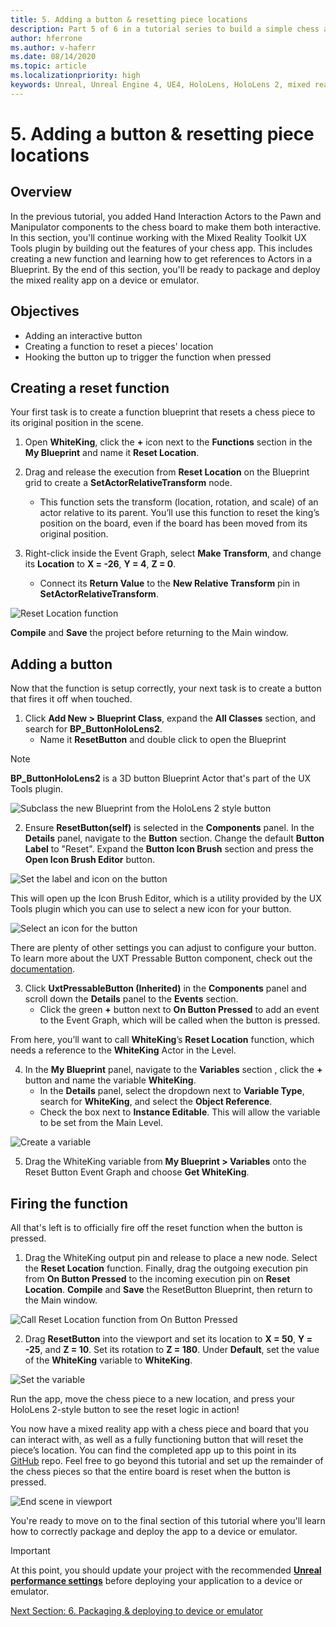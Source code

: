 ```yaml
---
title: 5. Adding a button & resetting piece locations
description: Part 5 of 6 in a tutorial series to build a simple chess app using Unreal Engine 4 and the Mixed Reality Toolkit UX Tools plugin
author: hferrone
ms.author: v-haferr
ms.date: 08/14/2020
ms.topic: article
ms.localizationpriority: high
keywords: Unreal, Unreal Engine 4, UE4, HoloLens, HoloLens 2, mixed reality, tutorial, getting started, mrtk, uxt, UX Tools, documentation
---
```


# 5. Adding a button & resetting piece locations


## Overview

In the previous tutorial, you added Hand Interaction Actors to the Pawn and Manipulator components to the chess board to make them both interactive. In this section, you'll continue working with the Mixed Reality Toolkit UX Tools plugin by building out the features of your chess app. This includes creating a new function and learning how to get references to Actors in a Blueprint. By the end of this section, you'll be ready to package and deploy the mixed reality app on a device or emulator.

## Objectives

* Adding an interactive button
* Creating a function to reset a pieces' location
* Hooking the button up to trigger the function when pressed

## Creating a reset function
Your first task is to create a function blueprint that resets a chess piece to its original position in the scene. 

1.	Open **WhiteKing**, click the **+** icon next to the **Functions** section in the **My Blueprint** and name it **Reset Location**. 

2.	Drag and release the execution from **Reset Location** on the Blueprint grid to create a **SetActorRelativeTransform** node. 
    * This function sets the transform (location, rotation, and scale) of an actor relative to its parent. You’ll use this function to reset the king’s position on the board, even if the board has been moved from its original position. 
    
3. Right-click inside the Event Graph, select **Make Transform**, and change its **Location** to **X = -26**, **Y = 4**, **Z = 0**.
    * Connect its **Return Value** to the **New Relative Transform** pin in **SetActorRelativeTransform**. 

![Reset Location function](images/unreal-uxt/5-function.PNG)

**Compile** and **Save** the project before returning to the Main window. 


## Adding a button
Now that the function is setup correctly, your next task is to create a button that fires it off when touched. 

1.	Click **Add New > Blueprint Class**, expand the **All Classes** section, and search for **BP_ButtonHoloLens2**. 
    * Name it **ResetButton** and double click to open the Blueprint

> [!NOTE]
> **BP_ButtonHoloLens2** is a 3D button Blueprint Actor that's part of the UX Tools plugin.

![Subclass the new Blueprint from the HoloLens 2 style button](images/unreal-uxt/5-subclass.PNG)

2. Ensure **ResetButton(self)** is selected in the **Components** panel. In the **Details** panel, navigate to the **Button** section. Change the default **Button Label** to "Reset". Expand the **Button Icon Brush** section and press the **Open Icon Brush Editor** button. 

![Set the label and icon on the button](images/unreal-uxt/5-buttonconfig.PNG)

This will open up the Icon Brush Editor, which is a utility provided by the UX Tools plugin which you can use to select a new icon for your button. 

![Select an icon for the button](images/unreal-uxt/5-iconbrusheditor.PNG)

There are plenty of other settings you can adjust to configure your button. To learn more about the UXT Pressable Button component, check out the [documentation](https://microsoft.github.io/MixedReality-UXTools-Unreal/version/public/0.9.x/Docs/PressableButton.html).

3. Click **UxtPressableButton (Inherited)** in the **Components** panel and scroll down the **Details** panel to the **Events** section. 
    * Click the green **+** button next to **On Button Pressed** to add an event to the Event Graph, which will be called when the button is pressed. 
    
From here, you’ll want to call **WhiteKing**’s **Reset Location** function, which needs a reference to the **WhiteKing** Actor in the Level. 

4.	In the **My Blueprint** panel, navigate to the **Variables** section , click the **+** button and name the variable **WhiteKing**. 
    * In the **Details** panel, select the dropdown next to **Variable Type**, search for **WhiteKing**, and select the **Object Reference**. 
    * Check the box next to **Instance Editable**. This will allow the variable to be set from the Main Level. 

![Create a variable](images/unreal-uxt/5-var.PNG)

5.	Drag the WhiteKing variable from **My Blueprint > Variables** onto the Reset Button Event Graph and choose **Get WhiteKing**. 

## Firing the function
All that's left is to officially fire off the reset function when the button is pressed.

1.	Drag the WhiteKing output pin and release to place a new node. Select the **Reset Location** function. Finally, drag the outgoing execution pin from **On Button Pressed** to the incoming execution pin on **Reset Location**. **Compile** and **Save** the ResetButton Blueprint, then return to the Main window. 

![Call Reset Location function from On Button Pressed](images/unreal-uxt/5-callresetloc.PNG)

2.	Drag **ResetButton** into the viewport and set its location to **X = 50**, **Y = -25**, and **Z = 10**. Set its rotation to **Z = 180**. Under **Default**, set the value of the **WhiteKing** variable to **WhiteKing**.

![Set the variable](images/unreal-uxt/5-buttonlevel.PNG)

Run the app, move the chess piece to a new location, and press your HoloLens 2-style button to see the reset logic in action!

You now have a mixed reality app with a chess piece and board that you can interact with, as well as a fully functioning button that will reset the piece’s location. You can find the completed app up to this point in its [GitHub](https://github.com/microsoft/MixedReality-Unreal-Samples/tree/master/ChessApp) repo. Feel free to go beyond this tutorial and set up the remainder of the chess pieces so that the entire board is reset when the button is pressed.

![End scene in viewport](images/unreal-uxt/5-endscene.PNG)

You're ready to move on to the final section of this tutorial where you'll learn how to correctly package and deploy the app to a device or emulator.

> [!IMPORTANT]
> At this point, you should update your project with the recommended **[Unreal performance settings](performance-recommendations-for-unreal.md)** before deploying your application to a device or emulator.

[Next Section: 6. Packaging & deploying to device or emulator](unreal-uxt-ch6.md)
